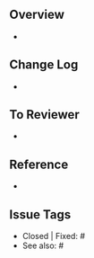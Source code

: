## Overview
- 

## Change Log
- 

## To Reviewer
- 

## Reference
- 

## Issue Tags
- Closed | Fixed: #
- See also: #
